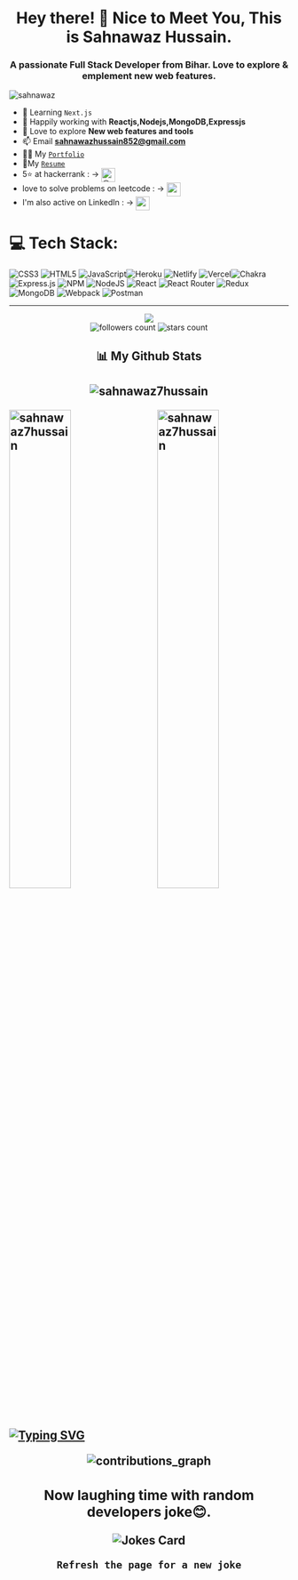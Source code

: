 <h1 align="center">Hey there! 👋 Nice to Meet You, This is Sahnawaz Hussain.</h1>
<h3 align="center">A passionate Full Stack Developer from Bihar. Love to explore & emplement new web features.</h3>

<img src="https://user-images.githubusercontent.com/101489367/192368824-baa4c5d8-9c07-4392-976f-dc78453f85fc.gif" alt="sahnawaz" />
 
 - 🌷 Learning `Next.js`
- 🌱 Happily working with **Reactjs,Nodejs,MongoDB,Expressjs**
- 🎈 Love to explore  **New web features and tools**
- 📫 Email **sahnawazhussain852@gmail.com**
- 👨‍💻 My <a href="https://sahnawaz7hussain.github.io" target="_blank" >`Portfolio`</a>
- 📃My <a target="_blank" href="https://drive.google.com/file/d/1BWoSLBpHKFxYBiQAKRW2U7Z5fFSWVzHN/view?usp=sharing" >`Resume`</a>
- 5⭐ at hackerrank : → <a href="https://www.hackerrank.com/sahnawazhussain1" target="blank"><img width="25px" height="25px" align="center" src="https://user-images.githubusercontent.com/101489367/210836601-9bc298e2-5271-47db-a875-f1f9ac4c10c1.png" alt="@sahnawazhussain1" /></a>
- love to solve problems on leetcode : → <a href="https://www.leetcode.com/sahnawaz7hussain" target="blank"><img height="25px" width="25px" align="center" src="https://user-images.githubusercontent.com/101489367/210837414-a3ea9a7d-bf51-4733-b792-2bd21837686c.png" alt="sahnawaz7hussain" /></a>
- I'm also active on LinkedIn : → <a href="https://linkedin.com/in/sahnawaz hussain" target="_blank"><img width="25px" height="25px" align="center" src="https://user-images.githubusercontent.com/101489367/210836208-09d25ede-1523-4dce-9efd-d6db511cbf22.png" alt="sahnawaz hussain" /></a>

<!-- # 💬 Connect:

![LinkedIn](https://img.shields.io/badge/LinkedIn-%231572B6.svg?style=for-the-badge&logo=linkedin&logoColor=white)
![HackerRank](https://img.shields.io/badge/HackerRank-6DA55F?style=for-the-badge&logo=hackerrank&logoColor=white)
![Leetcode](https://img.shields.io/badge/Leetcode-%23E34F26.svg?style=for-the-badge&logo=leetcode&logoColor=white) -->

# 💻 Tech Stack:
![CSS3](https://img.shields.io/badge/css3-%231572B6.svg?style=for-the-badge&logo=css3&logoColor=white) ![HTML5](https://img.shields.io/badge/html5-%23E34F26.svg?style=for-the-badge&logo=html5&logoColor=white) ![JavaScript](https://img.shields.io/badge/javascript-%23323330.svg?style=for-the-badge&logo=javascript&logoColor=%23F7DF1E)![Heroku](https://img.shields.io/badge/heroku-%23430098.svg?style=for-the-badge&logo=heroku&logoColor=white) ![Netlify](https://img.shields.io/badge/netlify-%23000000.svg?style=for-the-badge&logo=netlify&logoColor=#00C7B7) ![Vercel](https://img.shields.io/badge/vercel-%23000000.svg?style=for-the-badge&logo=vercel&logoColor=white)![Chakra](https://img.shields.io/badge/chakra-%234ED1C5.svg?style=for-the-badge&logo=chakraui&logoColor=white) ![Express.js](https://img.shields.io/badge/express.js-%23404d59.svg?style=for-the-badge&logo=express&logoColor=%2361DAFB) ![NPM](https://img.shields.io/badge/NPM-%23000000.svg?style=for-the-badge&logo=npm&logoColor=white) ![NodeJS](https://img.shields.io/badge/node.js-6DA55F?style=for-the-badge&logo=node.js&logoColor=white) ![React](https://img.shields.io/badge/react-%2320232a.svg?style=for-the-badge&logo=react&logoColor=%2361DAFB) ![React Router](https://img.shields.io/badge/React_Router-CA4245?style=for-the-badge&logo=react-router&logoColor=white) ![Redux](https://img.shields.io/badge/redux-%23593d88.svg?style=for-the-badge&logo=redux&logoColor=white) ![MongoDB](https://img.shields.io/badge/MongoDB-%234ea94b.svg?style=for-the-badge&logo=mongodb&logoColor=white) ![Webpack](https://img.shields.io/badge/webpack-%238DD6F9.svg?style=for-the-badge&logo=webpack&logoColor=black) ![Postman](https://img.shields.io/badge/Postman-FF6C37?style=for-the-badge&logo=postman&logoColor=white)
</div>

<hr/>
<div align="center">
<img src="https://komarev.com/ghpvc/?username=sahnawaz7hussain&style=for-the-badge"/>
</div>

<div align="center">
<img alt="followers count" src="https://custom-icon-badges.herokuapp.com/github/followers/sahnawaz7hussain?style=for-the-badge&logo=person-add&label=Followers&logoColor=white"/>
<img alt="stars count" src="https://custom-icon-badges.herokuapp.com/badge/dynamic/json?logo=star&label=Stars&style=for-the-badge&query=%24.stars&url=https://api.github-star-counter.workers.dev/user/sahnawaz7hussain"/>
</div>
 

<!-- <div align="center">
<a href="https://wakatime.com/@2fc99edb-7b44-4c2d-9d7b-35326eca8ec0"><img src="https://wakatime.com/badge/user/2fc99edb-7b44-4c2d-9d7b-35326eca8ec0.svg?style=for-the-badge" alt="Total time coded since Jan 22 2022" /></a>
</div> -->

<h2 align="center"> 📊 My Github Stats<h2>
<!-- 
<p align="center" ><img align="center" src="https://github-readme-stats.vercel.app/api/top-langs?username=sahnawaz7hussain&show_icons=true&locale=en&layout=compact&theme=radical" alt="sahnawaz7hussain" /></p> -->
  
<p align="center" ><img src="http://github-profile-summary-cards.vercel.app/api/cards/repos-per-language?username=sahnawaz7hussain&theme=radical" alt="sahnawaz7hussain" /></p> 
<!--   ![](http://github-profile-summary-cards.vercel.app/api/cards/repos-per-language?username=sahnawaz7hussain&theme=radical) -->
  
<!--   <div>   -->
<p><img align="left" width="47%"  src="https://github-readme-stats.vercel.app/api?username=sahnawaz7hussain&show_icons=true&locale=en&theme=radical" alt="sahnawaz7hussain" /></p>
<img align="right" width="47%" src="https://github-readme-streak-stats.herokuapp.com/?user=sahnawaz7hussain&theme=radical" alt="sahnawaz7hussain" />
<!-- </div> -->
 
 <div>
<a href="https://git.io/typing-svg"><img src="https://readme-typing-svg.herokuapp.com?font=Fira+Code&pause=1000&color=C21FF7&width=435&lines=My+Contribution+Graph!" alt="Typing SVG" /></a></div>
  <p align="center" >
  <img width="auto" align="center" src="https://github-profile-summary-cards.vercel.app/api/cards/profile-details?username=sahnawaz7hussain&theme=radical" alt="contributions_graph" />
   <!--   <img width="auto" src="https://activity-graph.herokuapp.com/graph?username=Sahnawaz7hussain&bg_color=01000a&color=6d5f6c&line=703e6c&point=b62b2b&area=true&hide_border=true)](https://github.com/ashutosh00710/github-readme-activity-graph" alt="contributions_graph" />-->
  </p>



<!--  <h2>😊Stay Enthusiast😊</h2>
<div align="center">
  <a href="https://www.linkedin.com/in/sahnawaz-07-hussain/"> 
  <img  src="https://github.com/1999AZZAR/1999AZZAR/blob/main/resources/img/grid-snake.svg" alt="snake" /></a>
</div> -->

  <!--<p align="center"> 
      <img src="https://raw.githubusercontent.com/mayhemantt/mayhemantt/Update/svg/Bottom.svg" alt="Github Stats" />
        <img  src="https://raw.githubusercontent.com/Trilokia/Trilokia/379277808c61ef204768a61bbc5d25bc7798ccf1/bottom_header.svg" /> 
</p> -->

 <!-- Funny Random Joke -->

<div align="center">
  <h3>Now laughing time with random developers joke😊.</h3>
  <img src="https://readme-jokes.vercel.app/api?theme=radical" alt="Jokes Card" />
</div>
<p align="center">
  <code>Refresh the page for a new joke</code>
</p>
 
 
 

 
 
 


 
